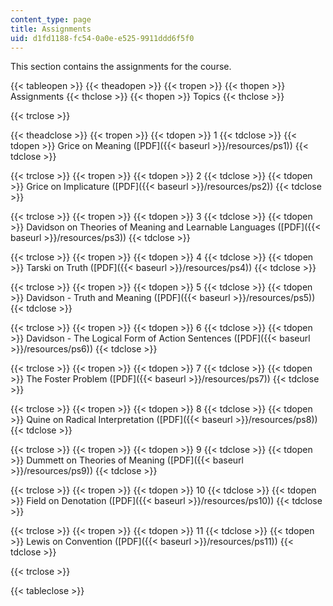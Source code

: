 ```yaml
---
content_type: page
title: Assignments
uid: d1fd1188-fc54-0a0e-e525-9911ddd6f5f0
---
```


This section contains the assignments for the course.

{{< tableopen >}}
{{< theadopen >}}
{{< tropen >}}
{{< thopen >}}
Assignments
{{< thclose >}}
{{< thopen >}}
Topics
{{< thclose >}}

{{< trclose >}}

{{< theadclose >}}
{{< tropen >}}
{{< tdopen >}}
1
{{< tdclose >}}
{{< tdopen >}}
Grice on Meaning ([PDF]({{< baseurl >}}/resources/ps1))
{{< tdclose >}}

{{< trclose >}}
{{< tropen >}}
{{< tdopen >}}
2
{{< tdclose >}}
{{< tdopen >}}
Grice on Implicature ([PDF]({{< baseurl >}}/resources/ps2))
{{< tdclose >}}

{{< trclose >}}
{{< tropen >}}
{{< tdopen >}}
3
{{< tdclose >}}
{{< tdopen >}}
Davidson on Theories of Meaning and Learnable Languages ([PDF]({{< baseurl >}}/resources/ps3))
{{< tdclose >}}

{{< trclose >}}
{{< tropen >}}
{{< tdopen >}}
4
{{< tdclose >}}
{{< tdopen >}}
Tarski on Truth ([PDF]({{< baseurl >}}/resources/ps4))
{{< tdclose >}}

{{< trclose >}}
{{< tropen >}}
{{< tdopen >}}
5
{{< tdclose >}}
{{< tdopen >}}
Davidson - Truth and Meaning ([PDF]({{< baseurl >}}/resources/ps5))
{{< tdclose >}}

{{< trclose >}}
{{< tropen >}}
{{< tdopen >}}
6
{{< tdclose >}}
{{< tdopen >}}
Davidson - The Logical Form of Action Sentences ([PDF]({{< baseurl >}}/resources/ps6))
{{< tdclose >}}

{{< trclose >}}
{{< tropen >}}
{{< tdopen >}}
7
{{< tdclose >}}
{{< tdopen >}}
The Foster Problem ([PDF]({{< baseurl >}}/resources/ps7))
{{< tdclose >}}

{{< trclose >}}
{{< tropen >}}
{{< tdopen >}}
8
{{< tdclose >}}
{{< tdopen >}}
Quine on Radical Interpretation ([PDF]({{< baseurl >}}/resources/ps8))
{{< tdclose >}}

{{< trclose >}}
{{< tropen >}}
{{< tdopen >}}
9
{{< tdclose >}}
{{< tdopen >}}
Dummett on Theories of Meaning ([PDF]({{< baseurl >}}/resources/ps9))
{{< tdclose >}}

{{< trclose >}}
{{< tropen >}}
{{< tdopen >}}
10
{{< tdclose >}}
{{< tdopen >}}
Field on Denotation ([PDF]({{< baseurl >}}/resources/ps10))
{{< tdclose >}}

{{< trclose >}}
{{< tropen >}}
{{< tdopen >}}
11
{{< tdclose >}}
{{< tdopen >}}
Lewis on Convention ([PDF]({{< baseurl >}}/resources/ps11))
{{< tdclose >}}

{{< trclose >}}

{{< tableclose >}}